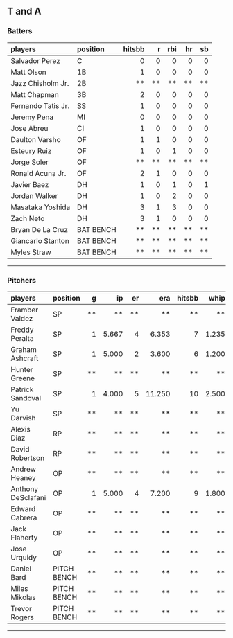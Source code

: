 ## T and A

### Batters

 
|players            |position  | hitsbb|  r| rbi| hr| sb| 
|:------------------|:---------|------:|--:|---:|--:|--:| 
|Salvador Perez     |C         |      0|  0|   0|  0|  0| 
|Matt Olson         |1B        |      1|  0|   0|  0|  0| 
|Jazz Chisholm Jr.  |2B        |     **| **|  **| **| **| 
|Matt Chapman       |3B        |      2|  0|   0|  0|  0| 
|Fernando Tatis Jr. |SS        |      1|  0|   0|  0|  0| 
|Jeremy Pena        |MI        |      0|  0|   0|  0|  0| 
|Jose Abreu         |CI        |      1|  0|   0|  0|  0| 
|Daulton Varsho     |OF        |      1|  1|   0|  0|  0| 
|Esteury Ruiz       |OF        |      1|  0|   1|  0|  0| 
|Jorge Soler        |OF        |     **| **|  **| **| **| 
|Ronald Acuna Jr.   |OF        |      2|  1|   0|  0|  0| 
|Javier Baez        |DH        |      1|  0|   1|  0|  1| 
|Jordan Walker      |DH        |      1|  0|   2|  0|  0| 
|Masataka Yoshida   |DH        |      3|  1|   3|  0|  0| 
|Zach Neto          |DH        |      3|  1|   0|  0|  0| 
|Bryan De La Cruz   |BAT BENCH |     **| **|  **| **| **| 
|Giancarlo Stanton  |BAT BENCH |     **| **|  **| **| **| 
|Myles Straw        |BAT BENCH |     **| **|  **| **| **| 


* * *

### Pitchers

 
|players            |position    |  g|    ip| er|    era| hitsbb|  whip| so|  w| sv| 
|:------------------|:-----------|--:|-----:|--:|------:|------:|-----:|--:|--:|--:| 
|Framber Valdez     |SP          | **|    **| **|     **|     **|    **| **| **| **| 
|Freddy Peralta     |SP          |  1| 5.667|  4|  6.353|      7| 1.235|  4|  0|  0| 
|Graham Ashcraft    |SP          |  1| 5.000|  2|  3.600|      6| 1.200|  4|  0|  0| 
|Hunter Greene      |SP          | **|    **| **|     **|     **|    **| **| **| **| 
|Patrick Sandoval   |SP          |  1| 4.000|  5| 11.250|     10| 2.500|  5|  0|  0| 
|Yu Darvish         |SP          | **|    **| **|     **|     **|    **| **| **| **| 
|Alexis Diaz        |RP          | **|    **| **|     **|     **|    **| **| **| **| 
|David Robertson    |RP          | **|    **| **|     **|     **|    **| **| **| **| 
|Andrew Heaney      |OP          | **|    **| **|     **|     **|    **| **| **| **| 
|Anthony DeSclafani |OP          |  1| 5.000|  4|  7.200|      9| 1.800|  5|  0|  0| 
|Edward Cabrera     |OP          | **|    **| **|     **|     **|    **| **| **| **| 
|Jack Flaherty      |OP          | **|    **| **|     **|     **|    **| **| **| **| 
|Jose Urquidy       |OP          | **|    **| **|     **|     **|    **| **| **| **| 
|Daniel Bard        |PITCH BENCH | **|    **| **|     **|     **|    **| **| **| **| 
|Miles Mikolas      |PITCH BENCH | **|    **| **|     **|     **|    **| **| **| **| 
|Trevor Rogers      |PITCH BENCH | **|    **| **|     **|     **|    **| **| **| **| 


* * *


